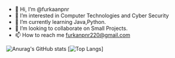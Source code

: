 - 👋 Hi, I’m @furkaanpnr
- 👀 I’m interested in Computer Technologies and Cyber Security
- 🌱 I’m currently learning Java,Python.
- 💞️ I’m looking to collaborate on Small Projects.
- 📫 How to reach me furkanpnr220@gmail.com


![Anurag's GitHub stats](https://github-readme-stats.vercel.app/api?username=furkaanpnr&show_icons=true&theme=merko)
[![Top Langs](https://github-readme-stats.vercel.app/api/top-langs/?username=furkaanpnr&layout=compact)]
<!---
furkaanpnr/furkaanpnr is a ✨ special ✨ repository because its `README.md` (this file) appears on your GitHub profile.
You can click the Preview link to take a look at your changes.
--->
